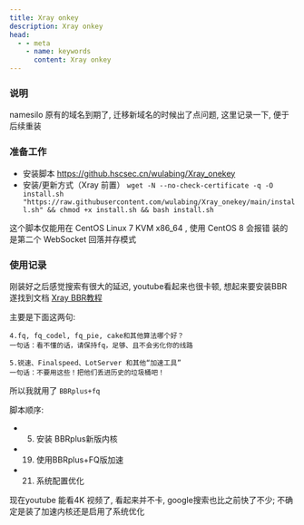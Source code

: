 ```yaml
---
title: Xray onkey
description: Xray onkey
head:
  - - meta
    - name: keywords
      content: Xray onkey
---
```


### 说明
namesilo 原有的域名到期了, 迁移新域名的时候出了点问题, 这里记录一下, 便于后续重装

### 准备工作
- 安装脚本 https://github.hscsec.cn/wulabing/Xray_onekey
- 安装/更新方式（Xray 前置） 
``` wget -N --no-check-certificate -q -O install.sh "https://raw.githubusercontent.com/wulabing/Xray_onekey/main/install.sh" && chmod +x install.sh && bash install.sh ```

这个脚本仅能用在 CentOS Linux 7 KVM x86_64 , 使用 CentOS 8 会报错
装的是第二个 WebSocket 回落并存模式

### 使用记录

刚装好之后感觉搜索有很大的延迟,  youtube看起来也很卡顿, 想起来要安装BBR 遂找到文档  [Xray BBR教程](https://xtls.github.io/document/level-0/ch07-xray-server.html#_7-7-%E6%9C%8D%E5%8A%A1%E5%99%A8%E4%BC%98%E5%8C%96%E4%B9%8B%E4%B8%80-%E5%BC%80%E5%90%AF-bbr)

主要是下面这两句:
```
4.fq, fq_codel, fq_pie, cake和其他算法哪个好？
一句话：看不懂的话，请保持fq，足够、且不会劣化你的线路

5.锐速、Finalspeed、LotServer 和其他“加速工具”
一句话：不要用这些！把他们丢进历史的垃圾桶吧！
```


所以我就用了 `BBRplus+fq`

脚本顺序: 
- 5. 安装 BBRplus新版内核
- 19. 使用BBRplus+FQ版加速 
- 21. 系统配置优化

现在youtube 能看4K 视频了, 看起来并不卡, google搜索也比之前快了不少; 不确定是装了加速内核还是启用了系统优化 